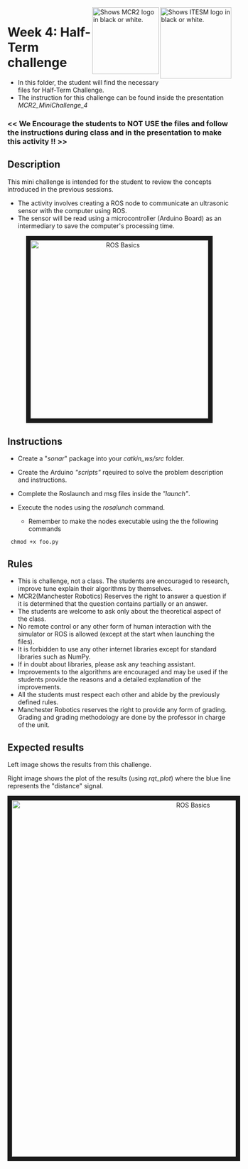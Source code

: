 <picture>
  <source media="(prefers-color-scheme: dark)" srcset="https://github.com/ManchesterRoboticsLtd/MR3001C_Cyber-Physical_Systems_I/blob/main/Misc/Logos/Logotipo%20Vertical%20Bco_Transparente.png">
  <source media="(prefers-color-scheme: light)" srcset="https://github.com/ManchesterRoboticsLtd/MR3001C_Cyber-Physical_Systems_I/blob/main/Misc/Logos/Logotipo%20Vertical%20Azul%20transparente.png">
  <img alt="Shows ITESM logo in black or white." width="160" align="right">
</picture>

<picture>
  <source media="(prefers-color-scheme: dark)" srcset="https://github.com/ManchesterRoboticsLtd/MR3001C_Cyber-Physical_Systems_I/blob/main/Misc/Logos/MCR2_Logo_White.png">
  <source media="(prefers-color-scheme: light)" srcset="https://github.com/ManchesterRoboticsLtd/MR3001C_Cyber-Physical_Systems_I/blob/main/Misc/Logos/MCR2_Logo_Black.png">
  <img alt="Shows MCR2 logo in black or white." width="150" align="right">
</picture>

# Week 4: Half-Term challenge

* In this folder, the student will find the necessary files for Half-Term Challenge.
* The instruction for this challenge can be found inside the presentation *MCR2_MiniChallenge_4*

### << We Encourage the students to NOT USE the files and follow the instructions during class and in the presentation to make this activity !! >>

## Description
This mini challenge is intended for the student to review the concepts introduced in the previous sessions.
* The activity involves creating a ROS node to communicate an ultrasonic sensor with the computer using ROS.
* The sensor will be read using a microcontroller (Arduino Board) as an intermediary to save the computer's processing time.

<p align="center"><img src="https://github.com/ManchesterRoboticsLtd/MR3001C_Cyber-Physical_Systems_I/assets/67285979/c5d71f1a-48dd-495b-826d-e55c61f6d8eb" 
alt="ROS Basics" width="400" border="10"/></p>


## Instructions

* Create a "*sonar*" package into your *catkin_ws/src* folder.
* Create the Arduino *"scripts"* rqeuired to solve the problem description and instructions.
* Complete the Roslaunch and msg files inside the *"launch"*.
* Execute the nodes using the *rosalunch* command.

  - Remember to make the nodes executable using the the following commands
```
 chmod +x foo.py
```

## Rules
  * This is challenge, not a class. The students are encouraged to research, improve tune explain their algorithms by themselves.
  * MCR2(Manchester Robotics) Reserves the right to answer a question if it is determined that the question contains partially or an answer.
  * The students are welcome to ask only about the theoretical aspect of the class.
  * No remote control or any other form of human interaction with the simulator or ROS is allowed (except at the start when launching the files).
  * It is forbidden to use any other internet libraries except for standard libraries such as NumPy.
  * If in doubt about libraries, please ask any teaching assistant.
  * Improvements to the algorithms are encouraged and may be used if the students provide the reasons and a detailed explanation of the improvements.
  * All the students must respect each other and abide by the previously defined rules.
  * Manchester Robotics reserves the right to provide any form of grading. Grading and grading methodology are done by the professor in charge of the unit.

  
  ## Expected results
  Left image shows the results from this challenge. 
  
  Right image shows the plot of the results (using *rqt_plot*) where the blue line represents the "distance" signal.
  
  <p align="center"><img src="https://github.com/ManchesterRoboticsLtd/MR3001C_Cyber-Physical_Systems_I/assets/67285979/b34adf38-4f40-44bd-982a-67ad4ab37deb" 
alt="ROS Basics" width="800" border="10"/></p>
